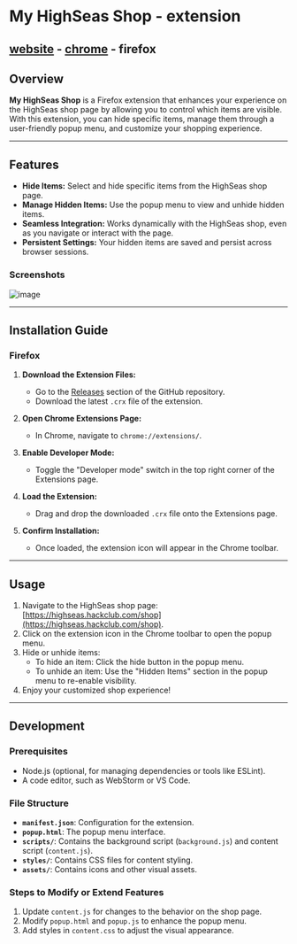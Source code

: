 # My HighSeas Shop - extension

## [website](https://github.com/ReLoia/My-HighSeas-Shop-Extension/tree/website) - [chrome](https://github.com/ReLoia/My-HighSeas-Shop-Extension/tree/chrome) - firefox

## Overview

**My HighSeas Shop** is a Firefox extension that enhances your experience on the HighSeas shop page by allowing you to
control which items are visible.  
With this extension, you can hide specific items, manage them through a user-friendly
popup menu, and customize your shopping experience.

---

## Features

- **Hide Items:** Select and hide specific items from the HighSeas shop page.
- **Manage Hidden Items:** Use the popup menu to view and unhide hidden items.
- **Seamless Integration:** Works dynamically with the HighSeas shop, even as you navigate or interact with the page.
- **Persistent Settings:** Your hidden items are saved and persist across browser sessions.

### Screenshots

![image](https://github.com/user-attachments/assets/45e364e2-8882-4163-8a04-35b55e2cb928)

---

## Installation Guide

### Firefox

1. **Download the Extension Files:**
    - Go to the [Releases](https://github.com/reloia/my-highseas-shop-extension/releases) section of the GitHub
      repository.
    - Download the latest `.crx` file of the extension.

2. **Open Chrome Extensions Page:**
    - In Chrome, navigate to `chrome://extensions/`.

3. **Enable Developer Mode:**
    - Toggle the "Developer mode" switch in the top right corner of the Extensions page.

4. **Load the Extension:**
    - Drag and drop the downloaded `.crx` file onto the Extensions page.

5. **Confirm Installation:**
    - Once loaded, the extension icon will appear in the Chrome toolbar.

---

## Usage

1. Navigate to the HighSeas shop page: [https://highseas.hackclub.com/shop](https://highseas.hackclub.com/shop).
2. Click on the extension icon in the Chrome toolbar to open the popup menu.
3. Hide or unhide items:
    - To hide an item: Click the hide button in the popup menu.
    - To unhide an item: Use the "Hidden Items" section in the popup menu to re-enable visibility.
4. Enjoy your customized shop experience!

---

## Development

### Prerequisites

- Node.js (optional, for managing dependencies or tools like ESLint).
- A code editor, such as WebStorm or VS Code.

### File Structure

- **`manifest.json`**: Configuration for the extension.
- **`popup.html`**: The popup menu interface.
- **`scripts/`**: Contains the background script (`background.js`) and content script (`content.js`).
- **`styles/`**: Contains CSS files for content styling.
- **`assets/`**: Contains icons and other visual assets.

### Steps to Modify or Extend Features

1. Update `content.js` for changes to the behavior on the shop page.
2. Modify `popup.html` and `popup.js` to enhance the popup menu.
3. Add styles in `content.css` to adjust the visual appearance.
